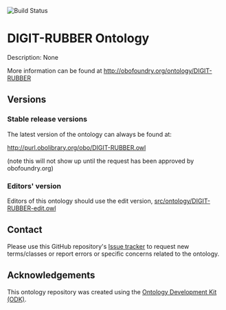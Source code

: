
![Build Status](https://github.com/cmungall/DIGIT-RUBBER/workflows/CI/badge.svg)
# DIGIT-RUBBER Ontology

Description: None

More information can be found at http://obofoundry.org/ontology/DIGIT-RUBBER

## Versions

### Stable release versions

The latest version of the ontology can always be found at:

http://purl.obolibrary.org/obo/DIGIT-RUBBER.owl

(note this will not show up until the request has been approved by obofoundry.org)

### Editors' version

Editors of this ontology should use the edit version, [src/ontology/DIGIT-RUBBER-edit.owl](src/ontology/DIGIT-RUBBER-edit.owl)

## Contact

Please use this GitHub repository's [Issue tracker](https://github.com/cmungall/DIGIT-RUBBER/issues) to request new terms/classes or report errors or specific concerns related to the ontology.

## Acknowledgements

This ontology repository was created using the [Ontology Development Kit (ODK)](https://github.com/INCATools/ontology-development-kit).